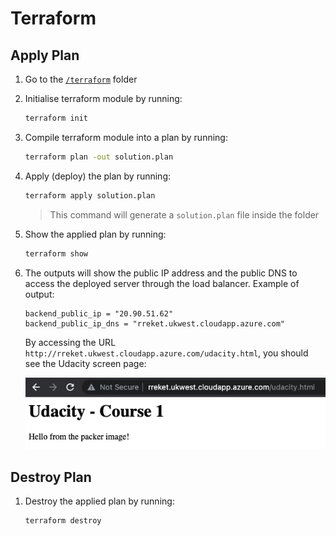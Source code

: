 # Terraform

## Apply Plan

1. Go to the [`/terraform`](terraform) folder

1. Initialise terraform module by running:

    ```sh
    terraform init
    ```

1. Compile terraform module into a plan by running:

    ```sh
    terraform plan -out solution.plan
    ```

1. Apply (deploy) the plan by running:

    ```sh
    terraform apply solution.plan
    ```

    > This command will generate a `solution.plan` file inside the folder

1. Show the applied plan by running:

    ```sh
    terraform show
    ```

1. The outputs will show the public IP address and the public DNS to access the deployed server through the load balancer. Example of output:

    ```
    backend_public_ip = "20.90.51.62"
    backend_public_ip_dns = "rreket.ukwest.cloudapp.azure.com"
    ```

    By accessing the URL `http://rreket.ukwest.cloudapp.azure.com/udacity.html`, you should see the Udacity screen page:

    ![deployed Udacity page](deployed-udacity-page.png)

## Destroy Plan

1. Destroy the applied plan by running:

    ```sh
    terraform destroy
    ```
